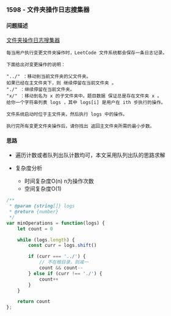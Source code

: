 ### 1598 - 文件夹操作日志搜集器

#### 问题描述

[文件夹操作日志搜集器](https://leetcode-cn.com/problems/crawler-log-folder/)

```textile
每当用户执行变更文件夹操作时，LeetCode 文件系统都会保存一条日志记录。

下面给出对变更操作的说明：

"../" ：移动到当前文件夹的父文件夹。
如果已经在主文件夹下，则 继续停留在当前文件夹 。
"./" ：继续停留在当前文件夹。
"x/" ：移动到名为 x 的子文件夹中。题目数据 保证总是存在文件夹 x 。
给你一个字符串列表 logs ，其中 logs[i] 是用户在 ith 步执行的操作。

文件系统启动时位于主文件夹，然后执行 logs 中的操作。

执行完所有变更文件夹操作后，请你找出 返回主文件夹所需的最小步数。
```

#### 思路
- 遍历计数或者队列出队计数均可，本文采用队列出队的思路求解

- 复杂度分析
  
  - 时间复杂度O(n) n为操作次数
  - 空间复杂度O(1)

```js
/**
 * @param {string[]} logs
 * @return {number}
 */
var minOperations = function(logs) {
    let count = 0

    while (logs.length) {
        const curr = logs.shift()

        if (curr === '../') {
            // 不在根目录，则减一
            count && count--
        } else if (curr !== './') {
            count++
        }
    }

    return count
};
```
